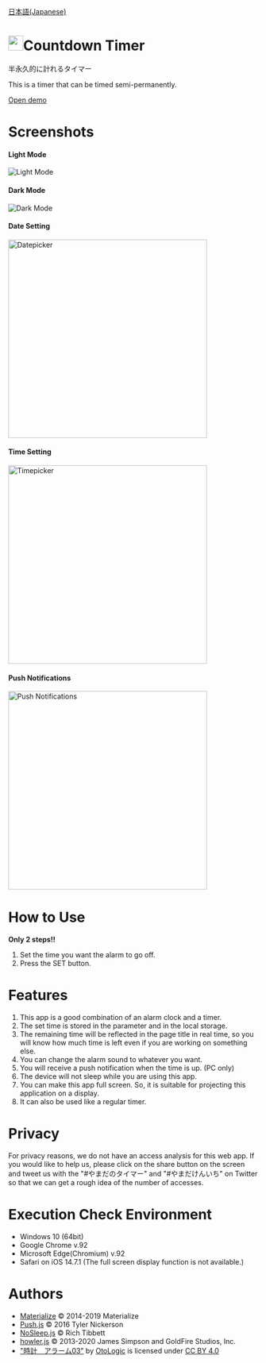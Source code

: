[日本語(Japanese)](README_ja.md)
# <img src="./favicon/favicon.ico" width="30px">Countdown Timer
半永久的に計れるタイマー

This is a timer that can be timed semi-permanently.

[Open demo](https://r-40021.github.io/countdown-timer/index.html?date=2021/08/31&time=23:59&title=The%20End%20of%20My%20Summer%20Vacation!)

# Screenshots
#### Light Mode
![Light Mode](https://user-images.githubusercontent.com/75155258/126022501-8e106441-95a2-4b86-93df-af5a8a2e3a40.png)

#### Dark Mode
![Dark Mode](https://user-images.githubusercontent.com/75155258/126022509-ffa3d84f-fc04-4f57-94f6-b2b9f1944260.png)

#### Date Setting
<img src="https://user-images.githubusercontent.com/75155258/127759896-430e7e00-c02b-4a0b-a57f-6821a8fa836e.png" width ="400px" alt="Datepicker">

#### Time Setting
<img src="https://user-images.githubusercontent.com/75155258/126022544-25253941-b71a-4525-9efc-2ababbbe27b0.png" width ="400px" alt="Timepicker">

#### Push Notifications
<img src="https://user-images.githubusercontent.com/75155258/127759924-65264f2c-ccf1-4c24-b871-f8c4081e839e.png" width ="400px" alt="Push Notifications">

# How to Use
**Only 2 steps!!**  
1. Set the time you want the alarm to go off.
2. Press the SET button.
# Features
1. This app is a good combination of an alarm clock and a timer.
2. The set time is stored in the parameter and in the local storage.
3. The remaining time will be reflected in the page title in real time, so you will know how much time is left even if you are working on something else.
4. You can change the alarm sound to whatever you want.
5. You will receive a push notification when the time is up. (PC only)
6. The device will not sleep while you are using this app.
7. You can make this app full screen. So, it is suitable for projecting this application on a display.
8. It can also be used like a regular timer.
# Privacy
For privacy reasons, we do not have an access analysis for this web app. If you would like to help us, please click on the share button on the screen and tweet us with the "#やまだのタイマー" and "#やまだけんいち" on Twitter so that we can get a rough idea of the number of accesses.
# Execution Check Environment
- Windows 10 (64bit)
- Google Chrome v.92
- Microsoft Edge(Chromium) v.92
- Safari on iOS 14.7.1 (The full screen display function is not available.)
# Authors
- [Materialize](https://github.com/materializecss/materialize) &copy; 2014-2019 Materialize
- [Push.js](https://github.com/Nickersoft/push.js) &copy; 2016 Tyler Nickerson
- [NoSleep.js](https://github.com/richtr/NoSleep.js) &copy; Rich Tibbett
- [howler.js](https://github.com/goldfire/howler.js) &copy; 2013-2020 James Simpson and GoldFire Studios, Inc.
- ["時計　アラーム03"](https://otologic.jp/free/se/clock01.html) by [OtoLogic](https://otologic.jp/) is licensed under [CC BY 4.0](https://creativecommons.org/licenses/by/4.0/legalcode)
